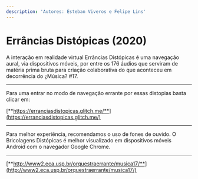 ```yaml
---
description: 'Autores: Esteban Viveros e Felipe Lins'
---
```


# Errâncias Distópicas \(2020\)

A interação em realidade virtual Errâncias Distópicas é uma navegação aural, via dispositivos móveis, por entre os 176 áudios que serviram de matéria prima bruta para criação colaborativa do que aconteceu em decorrência do ¿Música? \#17.   
****

Para uma entrar no modo de navegação errante por essas distopias basta clicar em:

[**https://erranciasdistopicas.glitch.me/**](https://erranciasdistopicas.glitch.me/)  
  
****

Para melhor experiência, recomendamos o uso de fones de ouvido. O Bricolagens Distópicas é melhor visualizado em dispositivos móveis Android com o navegador Google Chrome.  
  
****

[**http://www2.eca.usp.br/orquestraerrante/musica17/**](http://www2.eca.usp.br/orquestraerrante/musica17/)  


